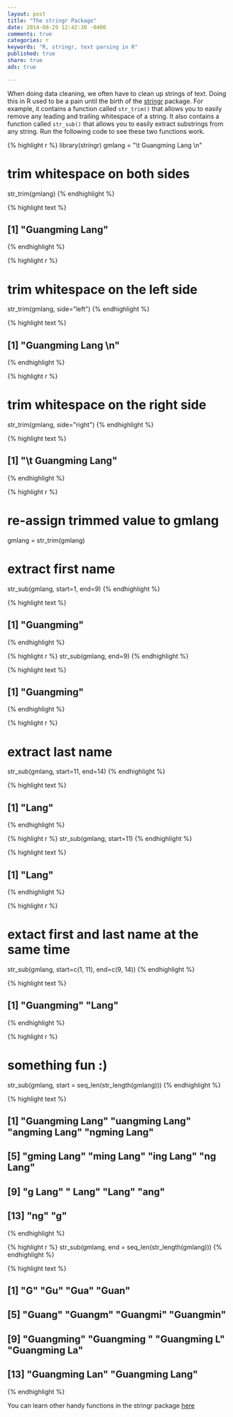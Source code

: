 ```yaml
---
layout: post
title: "The stringr Package"
date: 2014-08-29 12:42:38 -0400
comments: true
categories: r
keywords: "R, stringr, text parsing in R"
published: true
share: true
ads: true

---
```

When doing data cleaning, we often have to clean up strings of text. Doing this in R used to be a pain until the birth of the [stringr](http://cran.r-project.org/web/packages/stringr/index.html) package. For example, it contains a function called `str_trim()` that allows you to easily remove any leading and trailing whitespace of a string. It also contains a function called `str_sub()` that allows you to easily extract substrings from any string. Run the following code to see these two functions work.


{% highlight r %}
library(stringr)
gmlang = "\t Guangming Lang \n"

# trim whitespace on both sides
str_trim(gmlang)
{% endhighlight %}



{% highlight text %}
## [1] "Guangming Lang"
{% endhighlight %}



{% highlight r %}
# trim whitespace on the left side
str_trim(gmlang, side="left")
{% endhighlight %}



{% highlight text %}
## [1] "Guangming Lang \n"
{% endhighlight %}



{% highlight r %}
# trim whitespace on the right side
str_trim(gmlang, side="right")
{% endhighlight %}



{% highlight text %}
## [1] "\t Guangming Lang"
{% endhighlight %}



{% highlight r %}
# re-assign trimmed value to gmlang
gmlang = str_trim(gmlang)

# extract first name
str_sub(gmlang, start=1, end=9)
{% endhighlight %}



{% highlight text %}
## [1] "Guangming"
{% endhighlight %}



{% highlight r %}
str_sub(gmlang, end=9)
{% endhighlight %}



{% highlight text %}
## [1] "Guangming"
{% endhighlight %}



{% highlight r %}
# extract last name
str_sub(gmlang, start=11, end=14)
{% endhighlight %}



{% highlight text %}
## [1] "Lang"
{% endhighlight %}



{% highlight r %}
str_sub(gmlang, start=11)
{% endhighlight %}



{% highlight text %}
## [1] "Lang"
{% endhighlight %}



{% highlight r %}
# extact first and last name at the same time
str_sub(gmlang, start=c(1, 11), end=c(9, 14))
{% endhighlight %}



{% highlight text %}
## [1] "Guangming" "Lang"
{% endhighlight %}



{% highlight r %}
# something fun :)
str_sub(gmlang, start = seq_len(str_length(gmlang)))
{% endhighlight %}



{% highlight text %}
##  [1] "Guangming Lang" "uangming Lang"  "angming Lang"   "ngming Lang"   
##  [5] "gming Lang"     "ming Lang"      "ing Lang"       "ng Lang"       
##  [9] "g Lang"         " Lang"          "Lang"           "ang"           
## [13] "ng"             "g"
{% endhighlight %}



{% highlight r %}
str_sub(gmlang, end = seq_len(str_length(gmlang)))
{% endhighlight %}



{% highlight text %}
##  [1] "G"              "Gu"             "Gua"            "Guan"          
##  [5] "Guang"          "Guangm"         "Guangmi"        "Guangmin"      
##  [9] "Guangming"      "Guangming "     "Guangming L"    "Guangming La"  
## [13] "Guangming Lan"  "Guangming Lang"
{% endhighlight %}

You can learn other handy functions in the stringr package [here](http://cran.r-project.org/web/packages/stringr/stringr.pdf)
